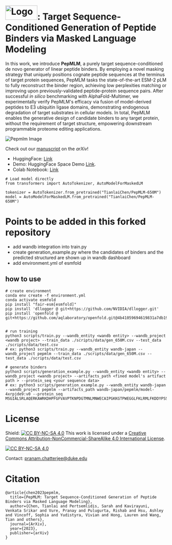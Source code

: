 # <img src="logo.png" alt="Logo" width="100" height="45"/>: Target Sequence-Conditioned Generation of Peptide Binders via Masked Language Modeling 
In this work, we introduce **PepMLM**, a purely target sequence-conditioned de novo generator of linear peptide binders. By employing a novel masking strategy that uniquely positions cognate peptide sequences at the terminus of target protein sequences, PepMLM tasks the state-of-the-art ESM-2 pLM to fully reconstruct the binder region, achieving low perplexities matching or improving upon previously-validated peptide-protein sequence pairs. After successful *in silico* benchmarking with AlphaFold-Multimer, we experimentally verify PepMLM's efficacy via fusion of model-derived peptides to E3 ubiquitin ligase domains, demonstrating endogenous degradation of target substrates in cellular models. In total, PepMLM enables the generative design of candidate binders to any target protein, without the requirement of target structure, empowering downstream programmable proteome editing applications.

![Pepmlm Image](pepmlm.png)

Check out our [manuscript](https://arxiv.org/abs/2310.03842) on the *arXiv*!

- HuggingFace: [Link](https://huggingface.co/TianlaiChen/PepMLM-650M)
- Demo: HuggingFace Space Demo [Link](https://huggingface.co/spaces/TianlaiChen/PepMLM).
- Colab Notebook: [Link](https://colab.research.google.com/drive/1u0i-LBog_lvQ5YRKs7QLKh_RtI-tV8qM?usp=sharing)

```
# Load model directly
from transformers import AutoTokenizer, AutoModelForMaskedLM

tokenizer = AutoTokenizer.from_pretrained("TianlaiChen/PepMLM-650M")
model = AutoModelForMaskedLM.from_pretrained("TianlaiChen/PepMLM-650M")
```


# Points to be added in this forked repository
- add wandb integration into train.py
- create generation_example.py where the candidates of binders and the predicted structured are shown up in wandb dashboard
- add environment.yml of esmfold

## how to use 
```
# create environment
conda env create -f environment.yml
conda activate esmfold
pip install "fair-esm[esmfold]"
pip install 'dllogger @ git+https://github.com/NVIDIA/dllogger.git'
pip install 'openfold @ git+https://github.com/aqlaboratory/openfold.git@4b41059694619831a7db195b7e0988fc4ff3a307'


# run training
python3 scripts/train.py --wandb_entity <wandb entity> --wandb_project <wandb project> --train_data ./scripts/data/gen_650M.csv --test_data ./scripts/data/test.csv
# ex: python3 scripts/train.py --wandb_entity wandb-japan --wandb_project pepmlm --train_data ./scripts/data/gen_650M.csv --test_data ./scripts/data/test.csv 

# generate binders
python3 scripts/generation_example.py --wandb_entity <wandb entity> --wandb_project <wandb project> --artifacts_path <fined model's artifact path > --protein_seq <your sequence data>
# ex: python3 scripts/generation_example.py --wandb_entity wandb-japan --wandb_project pepmlm --artifacts_path wandb-japan/pepmlm/model-4xrpjde9:v0 --protein_seq MSGIALSRLAQERKAWRKDHPFGFVAVPTKNPDGTMNLMNWECAIPGKKGTPWEGGLFKLRMLFKDDYPSSPPKCKFEPPLFHPNVYPSGTVCLSILEEDKDWRPAITIKQILLGIQELLNEPNIQDPAQAEAYTIYCQNRVEYEKRVRAQAKKFAPS
```

# License
Shield: [![CC BY-NC-SA 4.0][cc-by-nc-sa-shield]][cc-by-nc-sa]
This work is licensed under a
[Creative Commons Attribution-NonCommercial-ShareAlike 4.0 International License][cc-by-nc-sa].

[![CC BY-NC-SA 4.0][cc-by-nc-sa-image]][cc-by-nc-sa]

[cc-by-nc-sa]: http://creativecommons.org/licenses/by-nc-sa/4.0/
[cc-by-nc-sa-image]: https://licensebuttons.net/l/by-nc-sa/4.0/88x31.png
[cc-by-nc-sa-shield]: https://img.shields.io/badge/License-CC%20BY--NC--SA%204.0-lightgrey.svg
Contact: pranam.chatterjee@duke.edu

# Citation
```
@article{chen2023pepmlm,
  title={PepMLM: Target Sequence-Conditioned Generation of Peptide Binders via Masked Language Modeling},
  author={Chen, Tianlai and Pertsemlidis, Sarah and Kavirayuni, Venkata Srikar and Vure, Pranay and Pulugurta, Rishab and Hsu, Ashley and Vincoff, Sophia and Yudistyra, Vivian and Hong, Lauren and Wang, Tian and others},
  journal={ArXiv},
  year={2023},
  publisher={arXiv}
}
```
